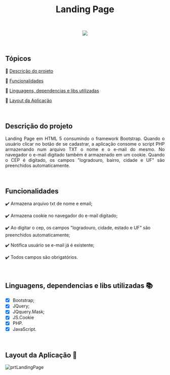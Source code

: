 <h1 align="center">Landing Page</h1>

<br>

<p align="center">
<img src="http://img.shields.io/static/v1?label=STATUS&message=EM%20DESENVOLVIMENTO&color=GREEN&style=for-the-badge"/>
</p>
 
<br>

## Tópicos 

:small_blue_diamond: [Descrição do projeto](#descrição-do-projeto)

:small_blue_diamond: [Funcionalidades](#funcionalidades)

:small_blue_diamond: [Linguagens, dependencias e libs utilizadas](#Linguagens-dependencias-e-libs-utilizadas)

:small_blue_diamond: [Layout da Aplicação](#Layout-da-Aplicação)


<br>

## Descrição do projeto 

<p align="justify">
Landing Page em HTML 5 consumindo o framework Bootstrap.
Quando o usuário clicar no botão de se cadastrar, a aplicação consome o
script PHP armazenando num arquivo TXT o nome e o e-mail do mesmo.
No navegador o e-mail digitado também é armazenado em um cookie.
Quando o CEP é digitado, os campos "logradouro, bairro, cidade e UF" são preenchidos automaticamente.
</p>

<br>

## Funcionalidades
:heavy_check_mark: Armazena arquivo txt de nome e email;

:heavy_check_mark: Armazena cookie no navegador do e-mail digitado;

:heavy_check_mark: Ao digitar o cep, os campos "logradouro, cidade, estado e UF" são preenchidos automaticamente;

:heavy_check_mark: Notifica usuário se e-mail já é existente;

:heavy_check_mark: Todos campos são obrigatórios.

<br>


## Linguagens, dependencias e libs utilizadas :books:

- [X] Bootstrap;
- [X] JQuery;
- [X] JQquery.Mask;
- [X] JS.Cookie
- [X] PHP.
- [X] JavaScript.

<br>

## Layout da Aplicação :dash:
![prtLandingPage](https://user-images.githubusercontent.com/106935816/200550840-b0dea1ab-ed8c-4764-b4e6-4f3c3f44ce23.png)



